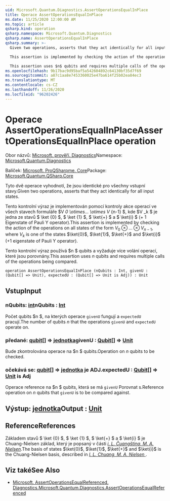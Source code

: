 ```yaml
---
uid: Microsoft.Quantum.Diagnostics.AssertOperationsEqualInPlace
title: Operace AssertOperationsEqualInPlace
ms.date: 11/25/2020 12:00:00 AM
ms.topic: article
qsharp.kind: operation
qsharp.namespace: Microsoft.Quantum.Diagnostics
qsharp.name: AssertOperationsEqualInPlace
qsharp.summary: >-
  Given two operations, asserts that they act identically for all input states.

  This assertion is implemented by checking the action of the operations on all states of the form $V_0 \otimes ... \otimes V_{n-1}$, where $V_k$ is one of the states $\ket{0}$, $\ket{1}$, $\ket{+}$ and $\ket{i}$ (+1 eigenstate of Pauli Y operator).

  This assertion uses $n$ qubits and requires multiple calls of the operations being compared.
ms.openlocfilehash: 9b17bac9d95baf5a542604892c64130bf35d7f69
ms.sourcegitcommit: a87c1aa8e7453360025e47ba614f25b02ea84ec3
ms.translationtype: MT
ms.contentlocale: cs-CZ
ms.lasthandoff: 11/26/2020
ms.locfileid: "96202426"
---
```

# <a name="assertoperationsequalinplace-operation"></a><span data-ttu-id="5cd9d-102">Operace AssertOperationsEqualInPlace</span><span class="sxs-lookup"><span data-stu-id="5cd9d-102">AssertOperationsEqualInPlace operation</span></span>

<span data-ttu-id="5cd9d-103">Obor názvů: [Microsoft. prověří. Diagnostics](xref:Microsoft.Quantum.Diagnostics)</span><span class="sxs-lookup"><span data-stu-id="5cd9d-103">Namespace: [Microsoft.Quantum.Diagnostics](xref:Microsoft.Quantum.Diagnostics)</span></span>

<span data-ttu-id="5cd9d-104">Balíček: [Microsoft. ProQSharpme. Core](https://nuget.org/packages/Microsoft.Quantum.QSharp.Core)</span><span class="sxs-lookup"><span data-stu-id="5cd9d-104">Package: [Microsoft.Quantum.QSharp.Core](https://nuget.org/packages/Microsoft.Quantum.QSharp.Core)</span></span>


<span data-ttu-id="5cd9d-105">Tyto dvě operace vyhodnotí, že jsou identické pro všechny vstupní stavy.</span><span class="sxs-lookup"><span data-stu-id="5cd9d-105">Given two operations, asserts that they act identically for all input states.</span></span>

<span data-ttu-id="5cd9d-106">Tento kontrolní výraz je implementován pomocí kontroly akce operací ve všech stavech formuláře $V _0 \otimes... \otimes V_ {n-1} $, kde $V _k $ je jedna ze stavů $ \ket {0} $, $ \ket {1} $, $ \ket{+} $ a $ \ket{i} $ (+ 1 Eigenstate of Pauli Y operator).</span><span class="sxs-lookup"><span data-stu-id="5cd9d-106">This assertion is implemented by checking the action of the operations on all states of the form $V_0 \otimes ... \otimes V_{n-1}$, where $V_k$ is one of the states $\ket{0}$, $\ket{1}$, $\ket{+}$ and $\ket{i}$ (+1 eigenstate of Pauli Y operator).</span></span>

<span data-ttu-id="5cd9d-107">Tento kontrolní výraz používá $n $ qubits a vyžaduje více volání operací, které jsou porovnány.</span><span class="sxs-lookup"><span data-stu-id="5cd9d-107">This assertion uses $n$ qubits and requires multiple calls of the operations being compared.</span></span>

```qsharp
operation AssertOperationsEqualInPlace (nQubits : Int, givenU : (Qubit[] => Unit), expectedU : (Qubit[] => Unit is Adj)) : Unit
```


## <a name="input"></a><span data-ttu-id="5cd9d-108">Vstup</span><span class="sxs-lookup"><span data-stu-id="5cd9d-108">Input</span></span>

### <a name="nqubits--int"></a><span data-ttu-id="5cd9d-109">nQubits: [int](xref:microsoft.quantum.lang-ref.int)</span><span class="sxs-lookup"><span data-stu-id="5cd9d-109">nQubits : [Int](xref:microsoft.quantum.lang-ref.int)</span></span>

<span data-ttu-id="5cd9d-110">Počet qubits $n $, na kterých operace `givenU` fungují a `expectedU` pracují.</span><span class="sxs-lookup"><span data-stu-id="5cd9d-110">The number of qubits $n$ that the operations `givenU` and `expectedU` operate on.</span></span>


### <a name="givenu--qubit--unit"></a><span data-ttu-id="5cd9d-111">předané: [qubit](xref:microsoft.quantum.lang-ref.qubit)[] => [jednotka](xref:microsoft.quantum.lang-ref.unit)</span><span class="sxs-lookup"><span data-stu-id="5cd9d-111">givenU : [Qubit](xref:microsoft.quantum.lang-ref.qubit)[] => [Unit](xref:microsoft.quantum.lang-ref.unit)</span></span> 

<span data-ttu-id="5cd9d-112">Bude zkontrolována operace na $n $ qubits.</span><span class="sxs-lookup"><span data-stu-id="5cd9d-112">Operation on $n$ qubits to be checked.</span></span>


### <a name="expectedu--qubit--unit--is-adj"></a><span data-ttu-id="5cd9d-113">očekává se: [qubit](xref:microsoft.quantum.lang-ref.qubit)[] => [jednotka](xref:microsoft.quantum.lang-ref.unit)  je ADJ.</span><span class="sxs-lookup"><span data-stu-id="5cd9d-113">expectedU : [Qubit](xref:microsoft.quantum.lang-ref.qubit)[] => [Unit](xref:microsoft.quantum.lang-ref.unit)  is Adj</span></span>

<span data-ttu-id="5cd9d-114">Operace reference na $n $ qubits, která se má `givenU` Porovnat s.</span><span class="sxs-lookup"><span data-stu-id="5cd9d-114">Reference operation on $n$ qubits that `givenU` is to be compared against.</span></span>



## <a name="output--unit"></a><span data-ttu-id="5cd9d-115">Výstup: [jednotka](xref:microsoft.quantum.lang-ref.unit)</span><span class="sxs-lookup"><span data-stu-id="5cd9d-115">Output : [Unit](xref:microsoft.quantum.lang-ref.unit)</span></span>



## <a name="references"></a><span data-ttu-id="5cd9d-116">Reference</span><span class="sxs-lookup"><span data-stu-id="5cd9d-116">References</span></span>

<span data-ttu-id="5cd9d-117">Základem stavů $ \ket {0} $, $ \ket {1} $, $ \ket{+} $ a $ \ket{i} $ je Chuang-Nielsen základ, který je popsaný v části [ *i. L. Čuangština, M. A. Nielsen*](https://arxiv.org/abs/quant-ph/9610001).</span><span class="sxs-lookup"><span data-stu-id="5cd9d-117">The basis of states $\ket{0}$, $\ket{1}$, $\ket{+}$ and $\ket{i}$ is the Chuang-Nielsen basis, described in [ *I. L. Chuang, M. A. Nielsen* ](https://arxiv.org/abs/quant-ph/9610001).</span></span>

## <a name="see-also"></a><span data-ttu-id="5cd9d-118">Viz také</span><span class="sxs-lookup"><span data-stu-id="5cd9d-118">See Also</span></span>

- [<span data-ttu-id="5cd9d-119">Microsoft. AssertOperationsEqualReferenced. Diagnostics.</span><span class="sxs-lookup"><span data-stu-id="5cd9d-119">Microsoft.Quantum.Diagnostics.AssertOperationsEqualReferenced</span></span>](xref:Microsoft.Quantum.Diagnostics.AssertOperationsEqualReferenced)